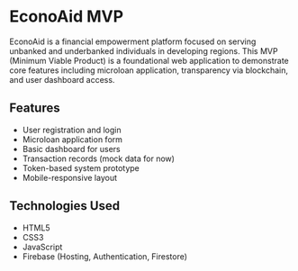 # EconoAid MVP

EconoAid is a financial empowerment platform focused on serving unbanked and underbanked individuals in developing regions. This MVP (Minimum Viable Product) is a foundational web application to demonstrate core features including microloan application, transparency via blockchain, and user dashboard access.

## Features

- User registration and login
- Microloan application form
- Basic dashboard for users
- Transaction records (mock data for now)
- Token-based system prototype
- Mobile-responsive layout

## Technologies Used

- HTML5
- CSS3
- JavaScript
- Firebase (Hosting, Authentication, Firestore)
